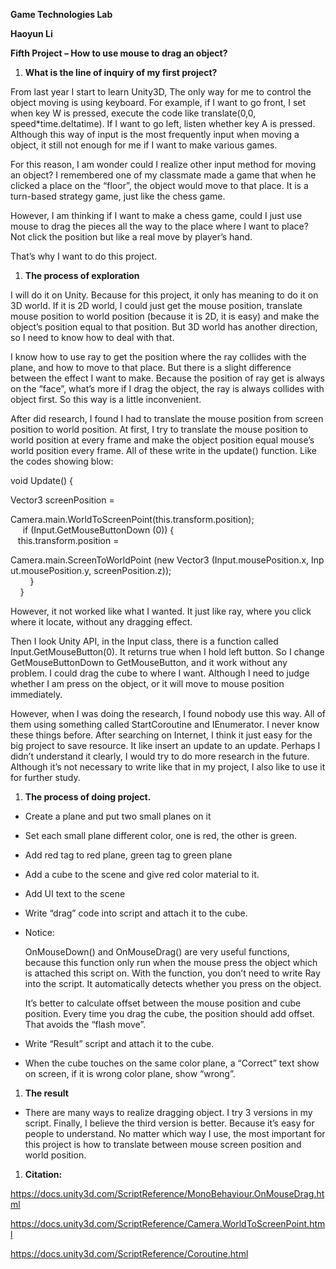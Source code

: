 **Game Technologies Lab**

**Haoyun Li**

**Fifth Project – How to use mouse to drag an object?**

1.  **What is the line of inquiry of my first project?**

From last year I start to learn Unity3D, The only way for me to control the
object moving is using keyboard. For example, if I want to go front, I set when
key W is pressed, execute the code like translate(0,0, speed\*time.deltatime).
If I want to go left, listen whether key A is pressed. Although this way of
input is the most frequently input when moving a object, it still not enough for
me if I want to make various games.

For this reason, I am wonder could I realize other input method for moving an
object? I remembered one of my classmate made a game that when he clicked a
place on the “floor”, the object would move to that place. It is a turn-based
strategy game, just like the chess game.

However, I am thinking if I want to make a chess game, could I just use mouse to
drag the pieces all the way to the place where I want to place? Not click the
position but like a real move by player’s hand.

That’s why I want to do this project.

1.  **The process of exploration**

I will do it on Unity. Because for this project, it only has meaning to do it on
3D world. If it is 2D world, I could just get the mouse position, translate
mouse position to world position (because it is 2D, it is easy) and make the
object’s position equal to that position. But 3D world has another direction, so
I need to know how to deal with that.

I know how to use ray to get the position where the ray collides with the plane,
and how to move to that place. But there is a slight difference between the
effect I want to make. Because the position of ray get is always on the “face”,
what’s more if I drag the object, the ray is always collides with object first.
So this way is a little inconvenient.

After did research, I found I had to translate the mouse position from screen
position to world position. At first, I try to translate the mouse position to
world position at every frame and make the object position equal mouse’s world
position every frame. All of these write in the update() function. Like the
codes showing blow:

void Update() {

Vector3 screenPosition = 

Camera.main.WorldToScreenPoint(this.transform.position);  
     if (Input.GetMouseButtonDown (0)) {  
   this.transform.position = 

Camera.main.ScreenToWorldPoint (new Vector3 (Input.mousePosition.x, Input.mousePosition.y, screenPosition.z));  
        }  
    }

However, it not worked like what I wanted. It just like ray, where you click
where it locate, without any dragging effect.

Then I look Unity API, in the Input class, there is a function called
Input.GetMouseButton(0). It returns true when I hold left button. So I change
GetMouseButtonDown to GetMouseButton, and it work without any problem. I could
drag the cube to where I want. Although I need to judge whether I am press on
the object, or it will move to mouse position immediately.

However, when I was doing the research, I found nobody use this way. All of them
using something called StartCoroutine and IEnumerator. I never know these things
before. After searching on Internet, I think it just easy for the big project to
save resource. It like insert an update to an update. Perhaps I didn’t
understand it clearly, I would try to do more research in the future. Although
it’s not necessary to write like that in my project, I also like to use it for
further study.

1.  **The process of doing project.**

-   Create a plane and put two small planes on it

-   Set each small plane different color, one is red, the other is green.

-   Add red tag to red plane, green tag to green plane

-   Add a cube to the scene and give red color material to it.

-   Add UI text to the scene

-   Write “drag” code into script and attach it to the cube.

-   Notice:

    OnMouseDown() and OnMouseDrag() are very useful functions, because this
    function only run when the mouse press the object which is attached this
    script on. With the function, you don’t need to write Ray into the script.
    It automatically detects whether you press on the object.

    It’s better to calculate offset between the mouse position and cube
    position. Every time you drag the cube, the position should add offset. That
    avoids the “flash move”.

-   Write “Result” script and attach it to the cube.

-   When the cube touches on the same color plane, a “Correct” text show on
    screen, if it is wrong color plane, show “wrong”.

1.  **The result**

-   There are many ways to realize dragging object. I try 3 versions in my
    script. Finally, I believe the third version is better. Because it’s easy
    for people to understand. No matter which way I use, the most important for
    this project is how to translate between mouse screen position and world
    position.

1.  **Citation:**

<https://docs.unity3d.com/ScriptReference/MonoBehaviour.OnMouseDrag.html>

<https://docs.unity3d.com/ScriptReference/Camera.WorldToScreenPoint.html>

<https://docs.unity3d.com/ScriptReference/Coroutine.html>
